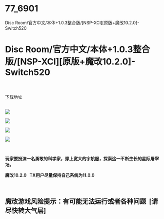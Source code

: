 # 77_6901
Disc Room/官方中文/本体+1.0.3整合版/[NSP-XCI][原版+魔改10.2.0]-Switch520
# Disc Room/官方中文/本体+1.0.3整合版/[NSP-XCI][原版+魔改10.2.0]-Switch520
 <br/></br>
[下载地址](https://www.switch520.cc/article/6901 "下载地址")
<br/></br>

<p><strong><img src="https://www.switch520.cc/muke_img/upload_art_editor_20201025-1_eda6b5eeabcc6c111aa17c09f3bcbd90.jpg"></strong></p>
<p><strong><img src="https://www.switch520.cc/muke_img/upload_art_editor_20201025-1_81bc72a0ec2c78ea321c46dd25427359.jpg"></strong></p>
<p><strong><img src="https://www.switch520.cc/muke_img/upload_art_editor_20201025-1_f75555815561381c836a7f1db4818ce0.jpg"></strong></p>
<p><strong><img src="https://www.switch520.cc/muke_img/upload_art_editor_20201025-1_bf476ec7dca9163dfc84f68933a7e6dc.jpg"></strong></p>
<p>&nbsp;</p>
<p><strong>玩家要扮演一名勇敢的科学家，穿上宽大的宇航服，探索这一不断生长的星际屠宰场。</strong></p>
<p><strong>魔改10.2.0 &nbsp;&nbsp;TX用户尽量保持自己系统为11.0.0</strong></p>
<p>&nbsp;</p>
<h2><strong>魔改游戏风险提示：有可能无法运行或者各种问题 &nbsp;[请尽快转大气层]</strong></h2>
